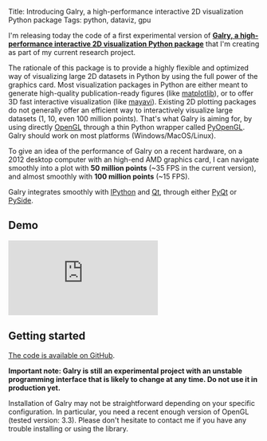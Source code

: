 Title: Introducing Galry, a high-performance interactive 2D visualization Python package
Tags: python, dataviz, gpu

I'm releasing today the code of a first experimental version of 
[**Galry, a high-performance interactive 2D visualization Python package**](http://rossant.github.com/galry/)
that I'm creating as part of my current research project.

<!-- PELICAN_END_SUMMARY -->

The rationale of this package is to provide a highly flexible and optimized
way of visualizing large 2D datasets in Python by using the full power of the
graphics card.
Most visualization packages in Python are either meant to generate high-quality
publication-ready figures (like 
[matplotlib](http://matplotlib.org/)), 
or to offer 3D fast interactive 
visualization (like 
[mayavi](http://code.enthought.com/projects/mayavi/)).
Existing 2D plotting packages do not generally offer an efficient way to 
interactively visualize large datasets (1, 10, even 100 million points). 
That's what Galry is aiming for, by 
using directly 
[OpenGL](http://en.wikipedia.org/wiki/OpenGL) through a thin Python wrapper 
called 
[PyOpenGL](http://pyopengl.sourceforge.net/).
Galry should work on most platforms (Windows/MacOS/Linux).

To give an idea of the performance of Galry on a recent hardware,
on a 2012 desktop computer with an high-end AMD graphics card, I can
navigate smoothly into a plot with **50 million points** (~35 FPS in the 
current version), and almost smoothly with **100 million points** (~15 FPS).

Galry integrates smoothly with 
[IPython](http://ipython.org/)
and 
[Qt](http://en.wikipedia.org/wiki/Qt_(framework)), 
through either 
[PyQt](http://www.riverbankcomputing.co.uk/software/pyqt/intro) or 
[PySide](http://qt-project.org/wiki/PySide). 

Demo
----

<embed src="http://www.youtube.com/v/jYNJJ4O3pXo" />

Getting started
---------------

[The code is available on GitHub](https://github.com/rossant/galry).

**Important note: Galry is still an experimental project with an unstable
programming interface that is likely to change at any time. Do not use it in
production yet.**

Installation of Galry may not be straightforward depending on your specific
configuration. In particular, you need a recent enough version of OpenGL
(tested version: 3.3). Please don't hesitate to contact me if you have any
trouble installing or using the library.


